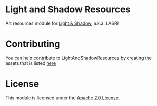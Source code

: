# Light and Shadow Resources
Art resources module for [Light & Shadow](https://github.com/Terasology/LightAndShadow), a.k.a. LASR!

Contributing
============
You can help contribute to LightAndShadowResources by creating the assets that is listed [here](https://github.com/MovingBlocks/Terasology/issues/2575)


License
=======
This module is licensed under the [Apache 2.0 License](http://www.apache.org/licenses/LICENSE-2.0.html).